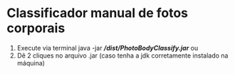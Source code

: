 # Classificador manual de fotos corporais

1) Execute via terminal java -jar ___/dist/PhotoBodyClassify.jar___ ou 
2) Dê 2 cliques no arquivo .jar (caso tenha a jdk corretamente instalado na máquina)
